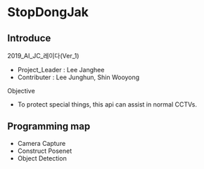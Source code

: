 # StopDongJak

## Introduce
2019_AI_JC_레이다(Ver_1)

* Project_Leader  : Lee Janghee  
* Contributer     : Lee Junghun, Shin Wooyong
  
Objective
* To protect special things, this api can assist in normal CCTVs.
## Programming map
* Camera Capture
* Construct Posenet
* Object Detection

